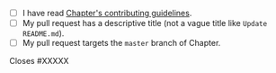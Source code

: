 <!-- Please follow the below checklist and put an `x` in each of the boxes to agree with the statement, like this: [x]. It will ensure that our team takes your pull request seriously. -->

- [ ] I have read [Chapter's contributing guidelines](https://github.com/freeCodeCamp/chapter/blob/master/CONTRIBUTING.md).
- [ ] My pull request has a descriptive title (not a vague title like `Update README.md`).
- [ ] My pull request targets the `master` branch of Chapter.

<!-- If your pull request closes a GitHub issue, replace the XXXXX below with the issue number. For e.g. Closes #12. The issue #12 will automatically get closed when this PR gets merged. -->

Closes #XXXXX

<!-- Tell us in detail about the changes you made and how it will affect the platform. -->
